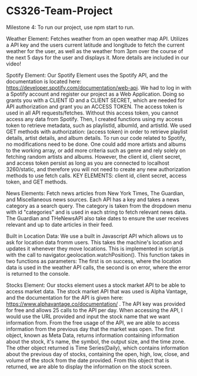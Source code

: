# CS326-Team-Project

Milestone 4: 
To run our project, use npm start to run. 


Weather Element: 
Fetches weather from an open weather map API. Utilizes a API key and the users current latitude and longitude to fetch the current weather for the user, as well as the weather from 3pm over the course of the next 5 days for the user and displays it. More details are included in our video! 

Spotify Element: 
Our Spotify Element uses the Spotify API, and the documentation is located here: https://developer.spotify.com/documentation/web-api. We had to log in with a Spotify account and register our project as a Web Application. Doing so grants you with a CLIENT ID and a CLIENT SECRET, which are needed for API authorization and grant you an ACCESS TOKEN. The access token is used in all API requests/fetches. Without this access token, you cannot access any data from Spotify. Then, I created functions using my access token to retrieve metadata, such as playlistId, albumId, and artistId. We used GET methods with authorization: (access token) in order to retrieve playlist details, artist details, and album details. To run our code related to Spotify, no modifications need to be done. One could add more artists and albums to the working array, or add more criteria such as genre and rely solely on fetching random artists and albums. However, the client id, client secret, and access token persist as long as you are connected to localhost 3260/static, and therefore you will not need to create any new authorization methods to use fetch calls.
    KEY ELEMENTS: client id, client secret, access token, and GET methods. 

News Elements:
Fetch news articles from New York Times, The Guardian, and Miscellaneous news sources. Each API has a key and takes a news category as a search query. The category is taken from the dropdown menu with id "categories" and is used in each string to fetch relevant news data. The Guardian and THeNewsAPI also take dates to ensure the user receives relevant and up to date articles in their feed. 

Built in Location Data:
We use a built in Javascript API which allows us to ask for location data fromm users. This takes the machine's location and updates it whenever they move locations. This is implemented in script.js with the call to navigator.geolocation.watchPosition(). This function takes in two functions as parameters: The first is on success, where the location data is used in the weather API calls, the second is on error, where the error is returned to the console. 

Stocks Element:
Our stocks element uses a stock market API to be able to access market data. The stock market API that was used is Alpha Vantage, and the documentation for the API is given here: https://www.alphavantage.co/documentation/ . The API key was provided for free and allows 25 calls to the API per day. When accessing the API, I would use the URL provided and input the stock name that we want information from. From the free usage of the API, we are able to access information from the previous day that the market was open. The first object, known as Meta Data, returns information containing information about the stock, it's name, the symbol, the output size, and the time zone. The other object returned is Time Series(Daily),  which contains information about the previous day of stocks, containing the open, high, low, close, and volume of the stock from the date provided. From this object that is returned, we are able to display the information on the stock screen.
